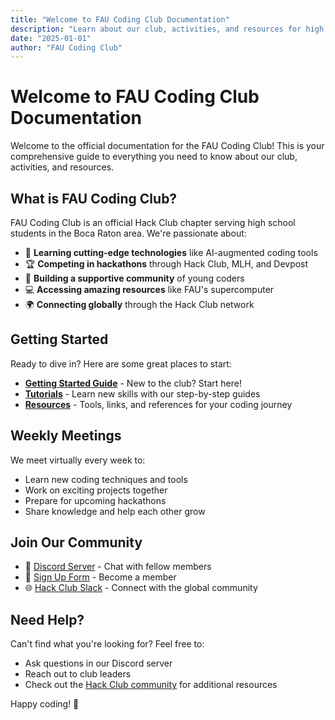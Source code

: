 ```yaml
---
title: "Welcome to FAU Coding Club Documentation"
description: "Learn about our club, activities, and resources for high school coders"
date: "2025-01-01"
author: "FAU Coding Club"
---
```


# Welcome to FAU Coding Club Documentation

Welcome to the official documentation for the FAU Coding Club! This is your comprehensive guide to everything you need to know about our club, activities, and resources.

## What is FAU Coding Club?

FAU Coding Club is an official Hack Club chapter serving high school students in the Boca Raton area. We're passionate about:

- 🚀 **Learning cutting-edge technologies** like AI-augmented coding tools
- 🏆 **Competing in hackathons** through Hack Club, MLH, and Devpost
- 🤝 **Building a supportive community** of young coders
- 💻 **Accessing amazing resources** like FAU's supercomputer
- 🌍 **Connecting globally** through the Hack Club network

## Getting Started

Ready to dive in? Here are some great places to start:

- **[Getting Started Guide](getting-started/welcome)** - New to the club? Start here!
- **[Tutorials](tutorials/)** - Learn new skills with our step-by-step guides
- **[Resources](resources/)** - Tools, links, and references for your coding journey

## Weekly Meetings

We meet virtually every week to:
- Learn new coding techniques and tools
- Work on exciting projects together
- Prepare for upcoming hackathons
- Share knowledge and help each other grow

## Join Our Community

- 💬 [Discord Server](https://discord.gg/5W7BjxY39x) - Chat with fellow members
- 📝 [Sign Up Form](https://docs.google.com/forms/d/e/1FAIpQLSeNvGlDOOH0hfegAQyI2ROafTluhOvc5DDGKhsjfsIPq_-9jA/viewform) - Become a member
- 🌐 [Hack Club Slack](https://hackclub.com/slack) - Connect with the global community

## Need Help?

Can't find what you're looking for? Feel free to:
- Ask questions in our Discord server
- Reach out to club leaders
- Check out the [Hack Club community](https://hackclub.com) for additional resources

Happy coding! 🎉
